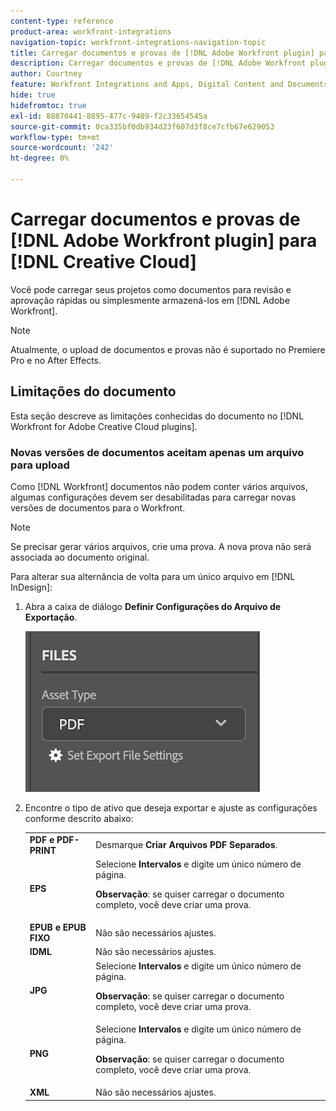 ```yaml
---
content-type: reference
product-area: workfront-integrations
navigation-topic: workfront-integrations-navigation-topic
title: Carregar documentos e provas de [!DNL Adobe Workfront plugin] para [!DNL Creative Cloud]
description: Carregar documentos e provas de [!DNL Adobe Workfront plugin] para [!DNL Creative Cloud]
author: Courtney
feature: Workfront Integrations and Apps, Digital Content and Documents
hide: true
hidefromtoc: true
exl-id: 88870441-8895-477c-9409-f2c33654545a
source-git-commit: 0ca335bf0db934d23f607d3f8ce7cfb67e629053
workflow-type: tm+mt
source-wordcount: '242'
ht-degree: 0%

---
```


# Carregar documentos e provas de [!DNL Adobe Workfront plugin] para [!DNL Creative Cloud]

Você pode carregar seus projetos como documentos para revisão e aprovação rápidas ou simplesmente armazená-los em [!DNL Adobe Workfront].

>[!NOTE]
>
>Atualmente, o upload de documentos e provas não é suportado no Premiere Pro e no After Effects.


## Limitações do documento

Esta seção descreve as limitações conhecidas do documento no [!DNL Workfront for Adobe Creative Cloud plugins].

### Novas versões de documentos aceitam apenas um arquivo para upload

Como [!DNL Workfront] documentos não podem conter vários arquivos, algumas configurações devem ser desabilitadas para carregar novas versões de documentos para o Workfront.

>[!NOTE]
>
>Se precisar gerar vários arquivos, crie uma prova. A nova prova não será associada ao documento original.



Para alterar sua alternância de volta para um único arquivo em [!DNL InDesign]:

1. Abra a caixa de diálogo **Definir Configurações do Arquivo de Exportação**.

   ![](assets/file-export-settings.png)

1. Encontre o tipo de ativo que deseja exportar e ajuste as configurações conforme descrito abaixo:

   <table>
    <tr>
    <td><strong>PDF e PDF-PRINT</strong>
    </td>
    <td>Desmarque <strong>Criar Arquivos PDF Separados</strong>.
    </td>
    </tr>
    <tr>
    <td><strong>EPS</strong>
    </td>
    <td>Selecione <strong>Intervalos</strong> e digite um único número de página. 
    <p>
    <strong>Observação</strong>: se quiser carregar o documento completo, você deve criar uma prova. 
    </td>
    </tr>
    <tr>
    <td><strong>EPUB e EPUB FIXO</strong>
    </td>
    <td>Não são necessários ajustes.
    </td>
    </tr>
    <tr>
    <td><strong>IDML</strong>
    </td>
    <td>Não são necessários ajustes.
    </td>
    </tr>
    <tr>
    <td><strong>JPG</strong>
    </td>
    <td>Selecione <strong>Intervalos</strong> e digite um único número de página. 
    <p>
    <strong>Observação</strong>: se quiser carregar o documento completo, você deve criar uma prova. 
    </td>
    </tr>
    <tr>
    <td><strong>PNG</strong>
    </td>
    <td>Selecione <strong>Intervalos</strong> e digite um único número de página. 
    <p>
    <strong>Observação</strong>: se quiser carregar o documento completo, você deve criar uma prova. 
    </td>
    </tr>
    <tr>
    <td><strong>XML</strong>
    </td>
    <td>Não são necessários ajustes. 
    </td>
    </tr>
    </table>
